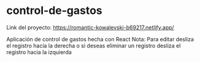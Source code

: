 # control-de-gastos

Link del proyecto: https://romantic-kowalevski-b69217.netlify.app/

Aplicación de control de gastos hecha con React
Nota: Para editar desliza el registro hacía la derecha o si deseas eliminar un registro desliza el registro hacia la izquierda
